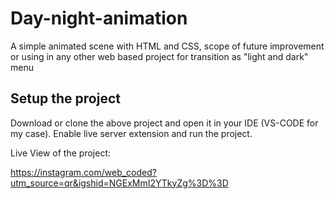 # Day-night-animation
A simple animated scene with HTML and CSS, scope of future improvement or using in any other web based project for transition as "light and dark" menu

## Setup the project
Download or clone the above project and open it in your IDE (VS-CODE for my case). Enable live server extension and run the project.

Live View of the project: 

https://instagram.com/web_coded?utm_source=qr&igshid=NGExMmI2YTkyZg%3D%3D
